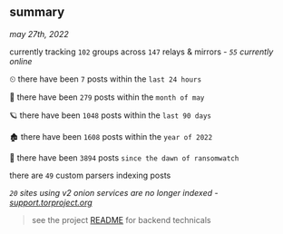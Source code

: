 
## summary
_may 27th, 2022_

currently tracking `102` groups across `147` relays & mirrors - _`55` currently online_

⏲ there have been `7` posts within the `last 24 hours`

🦈 there have been `279` posts within the `month of may`

🪐 there have been `1048` posts within the `last 90 days`

🏚 there have been `1608` posts within the `year of 2022`

🦕 there have been `3894` posts `since the dawn of ransomwatch`

there are `49` custom parsers indexing posts

_`20` sites using v2 onion services are no longer indexed - [support.torproject.org](https://support.torproject.org/onionservices/v2-deprecation/)_

> see the project [README](https://github.com/joshhighet/ransomwatch#ransomwatch--) for backend technicals
